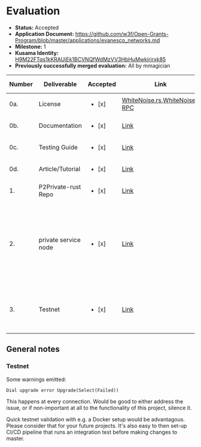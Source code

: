 # Evaluation

- **Status:** Accepted
- **Application Document:** https://github.com/w3f/Open-Grants-Program/blob/master/applications/evanesco_networks.md
- **Milestone:** 1
- **Kusama Identity:** [H9M22FTqs1kKRAUiEk1BCVNQfWdMzVV3HbHuMwkirirxk85](https://polkascan.io/pre/kusama/account/H9M22FTqs1kKRAUiEk1BCVNQfWdMzVV3HbHuMwkirirxk85)
- **Previously successfully merged evaluation:** All by mmagician

| Number | Deliverable          | Accepted               | Link                                                                                                                                                                  | Evaluation notes                                                                                                                   |
| ------ | -------------------- | ---------------------- | --------------------------------------------------------------------------------------------------------------------------------------------------------------------- | ---------------------------------------------------------------------------------------------------------------------------------- |
| 0a.    | License              | <ul><li>[x] </li></ul> | [WhiteNoise.rs](https://github.com/Evanesco-Labs/WhiteNoise.rs/blob/main/LICENSE),[WhiteNoise-RPC](https://github.com/Evanesco-Labs/WhiteNoise-RPC/blob/main/LICENSE) |                                                                                                                                    |
| 0b.    | Documentation        | <ul><li>[x] </li></ul> | [Link](https://github.com/Evanesco-Labs/WhiteNoise.rs/blob/94372dc6d2ab5958b747529aa6899ab070b623bd/whitenoise.md)                                                    |                                                                                                                                    |
| 0c.    | Testing Guide        | <ul><li>[x] </li></ul> | [Link](https://github.com/Evanesco-Labs/substrate/blob/master/tutorial.md)                                                                                            |                                                                                                                                    |
| 0d.    | Article/Tutorial     | <ul><li>[x] </li></ul> | [Link](https://github.com/Evanesco-Labs/substrate/blob/master/tutorial.md)                                                                                            | Tutorial improved                                                                                                                  |
| 1.     | P2Private-rust Repo  | <ul><li>[x] </li></ul> | [Link](https://github.com/Evanesco-Labs/WhiteNoise.rs)                                                                                                                |                                                                                                                                    |
| 2.     | private service node | <ul><li>[x] </li></ul> | [Link](https://github.com/Evanesco-Labs/substrate.git)                                                                                                                | Integration with substrate limited to running the WhiteNoise.rs binary alongside the substrate node, which can accept RPC requests |
| 3.     | Testnet              | <ul><li>[x] </li></ul> | [Link](https://github.com/Evanesco-Labs/substrate/blob/master/tutorial.md#4-whitenoise-testnet)                                                                       | Straightforward to setup after the documentation had been updated                                                                  |

## General notes

### Testnet

Some warnings emitted:

```
Dial upgrade error Upgrade(Select(Failed))
```

This happens at every connection. Would be good to either address the issue, or if non-important at all to the functionality of this project, silence it.

Quick testnet validation with e.g. a Docker setup would be advantagous. Please consider that for your future projects. It's also easy to then set-up CI/CD pipeline that runs an integration test before making changes to master.
